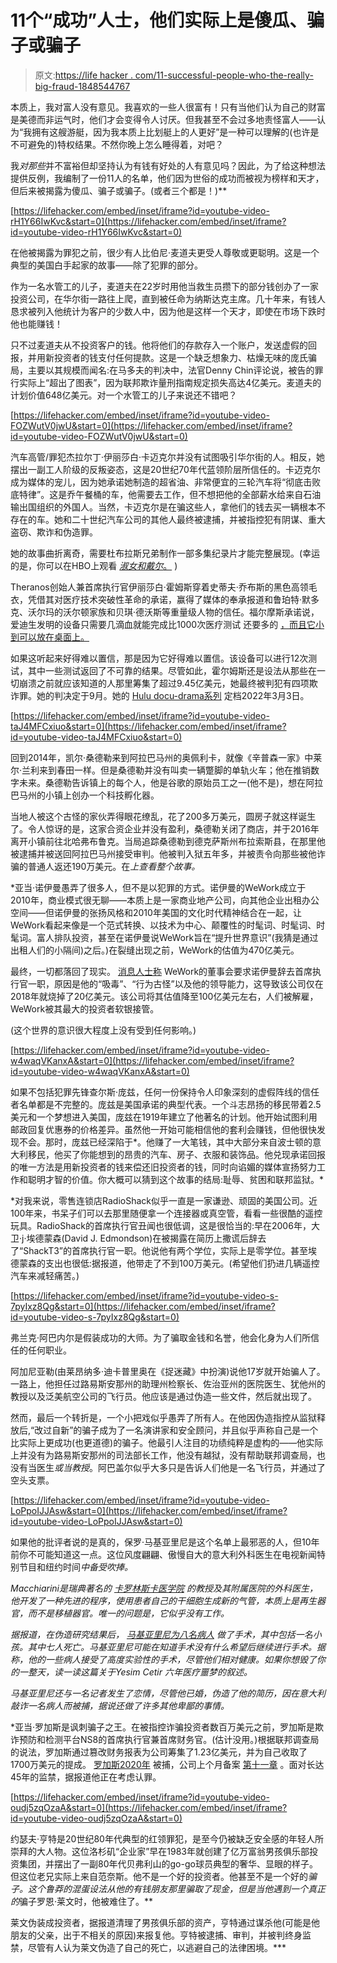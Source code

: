 # 11个“成功”人士，他们实际上是傻瓜、骗子或骗子

> 原文:[https://life hacker . com/11-successful-people-who-the-really-big-fraud-1848544767](https://lifehacker.com/11-successful-people-who-were-actually-huge-frauds-1848544767)

本质上，我对富人没有意见。我喜欢的一些人很富有！只有当他们认为自己的财富是美德而非运气时，他们才会变得令人讨厌。但我甚至不会过多地责怪富人——认为“我拥有这艘游艇，因为我本质上比划艇上的人更好”是一种可以理解的(也许是不可避免的)特权结果。不然你晚上怎么睡得着，对吧？

我*对那些*并不富裕但却坚持认为有钱有好处的人有意见吗？因此，为了给这种想法提供反例，我编制了一份11人的名单，他们因为世俗的成功而被视为榜样和天才，但后来被揭露为傻瓜、骗子或骗子。(或者三个都是！)**

 [https://lifehacker.com/embed/inset/iframe?id=youtube-video-rH1Y66IwKvc&start=0](https://lifehacker.com/embed/inset/iframe?id=youtube-video-rH1Y66IwKvc&start=0) 

在他被揭露为罪犯之前，很少有人比伯尼·麦道夫更受人尊敬或更聪明。这是一个典型的美国白手起家的故事——除了犯罪的部分。

作为一名水管工的儿子，麦道夫在22岁时用他当救生员攒下的部分钱创办了一家投资公司，在华尔街一路往上爬，直到被任命为纳斯达克主席。几十年来，有钱人恳求被列入他统计为客户的少数人中，因为他是这样一个天才，即使在市场下跌时他也能赚钱！

只不过麦道夫从不投资客户的钱。他将他们的存款存入一个账户，发送虚假的回报，并用新投资者的钱支付任何提款。这是一个缺乏想象力、枯燥无味的庞氏骗局，主要以其规模而闻名:在马多夫的判决中，法官Denny Chin评论说，被告的罪行实际上“超出了图表”，因为联邦欺诈量刑指南规定损失高达4亿美元。麦道夫的计划价值648亿美元。对一个水管工的儿子来说还不错吧？

 [https://lifehacker.com/embed/inset/iframe?id=youtube-video-FOZWutV0jwU&start=0](https://lifehacker.com/embed/inset/iframe?id=youtube-video-FOZWutV0jwU&start=0) 

汽车高管/罪犯杰拉尔丁·伊丽莎白·卡迈克尔并没有试图吸引华尔街的人。相反，她摆出一副工人阶级的反叛姿态，这是20世纪70年代蓝领阶层所信任的。卡迈克尔成为媒体的宠儿，因为她承诺她制造的超省油、非常便宜的三轮汽车将“彻底击败底特律”。这是乔午餐桶的车，他需要去工作，但不想把他的全部薪水给来自石油输出国组织的外国人。当然，卡迈克尔是在骗这些人，拿他们的钱去买一辆根本不存在的车。她和二十世纪汽车公司的其他人最终被逮捕，并被指控犯有阴谋、重大盗窃、欺诈和伪造罪。

她的故事曲折离奇，需要杜布拉斯兄弟制作一部多集纪录片才能完整展现。(幸运的是，你可以在HBO上观看 [*淑女和戴尔*。](https://www.hbo.com/the-lady-and-the-dale) )

Theranos创始人兼首席执行官伊丽莎白·霍姆斯穿着史蒂夫·乔布斯的黑色高领毛衣，凭借其对医疗技术突破性革命的承诺，赢得了媒体的奉承报道和鲁珀特·默多克、沃尔玛的沃尔顿家族和贝琪·德沃斯等重量级人物的信任。福尔摩斯承诺说，爱迪生发明的设备只需要几滴血就能完成比1000次医疗测试 还要多的 [，而且它小到可以放在桌面上。](https://arstechnica.com/tech-policy/2021/11/holmes-claimed-theranos-could-do-more-than-1000-tests-it-did-12/#:~:text=In%20reality%2C%20Theranos%20couldn't,took%20the%20stand%20in%20September.)

如果这听起来好得难以置信，那是因为它好得难以置信。该设备可以进行12次测试，其中一些测试返回了不可靠的结果。尽管如此，霍尔姆斯还是设法从那些在一切崩溃之前就应该知道的人那里筹集了超过9.45亿美元，她最终被判犯有四项欺诈罪。她的判决定于9月。她的 [Hulu docu-drama系列](https://www.theverge.com/2021/12/15/22838297/hulu-amanda-seyfried-elizabeth-holmes-theranos) 定档2022年3月3日。

 [https://lifehacker.com/embed/inset/iframe?id=youtube-video-taJ4MFCxiuo&start=0](https://lifehacker.com/embed/inset/iframe?id=youtube-video-taJ4MFCxiuo&start=0) 

回到2014年，凯尔·桑德勒来到阿拉巴马州的奥佩利卡，就像《辛普森一家》中莱尔·兰利来到春田一样。但是桑德勒并没有叫卖一辆蹩脚的单轨火车；他在推销数字未来。桑德勒告诉镇上的每个人，他是谷歌的原始员工之一(他不是)，想在阿拉巴马州的小镇上创办一个科技孵化器。

当地人被这个古怪的家伙弄得眼花缭乱，花了200多万美元，圆房子就这样诞生了。令人惊讶的是，这家合资企业并没有盈利，桑德勒关闭了商店，并于2016年离开小镇前往北哈弗布鲁克。当局追踪桑德勒到德克萨斯州布拉索斯县，在那里他被逮捕并被送回阿拉巴马州接受审判。他被判入狱五年多，并被责令向那些被他诈骗的普通人返还190万美元。在[](https://www.imdb.com/title/tt14450948/)*上查看整个故事。* 

 *亚当·诺伊曼愚弄了很多人，但不是以犯罪的方式。诺伊曼的WeWork成立于2010年，商业模式很无聊——本质上是一家商业地产公司，向其他企业出租办公空间——但诺伊曼的张扬风格和2010年美国的文化时代精神结合在一起，让WeWork看起来像是一个范式转换、以技术为中心、颠覆性的时髦词、时髦词、时髦词。富人排队投资，甚至在诺伊曼说WeWork旨在“提升世界意识”(我猜是通过出租人们的小隔间)之后。)在裂缝出现之前，WeWork的估值为470亿美元。

最终，一切都落回了现实。 [消息人士称](https://nypost.com/2021/07/17/the-shocking-ways-weworks-ex-ceo-adam-neumann-treated-staff/) WeWork的董事会要求诺伊曼辞去首席执行官一职，原因是他的“吸毒”、“行为古怪”以及他的领导能力，这导致该公司仅在2018年就烧掉了20亿美元。该公司将其估值降至100亿美元左右，人们被解雇，WeWork被其最大的投资者软银接管。

(这个世界的意识很大程度上没有受到任何影响。)

 [https://lifehacker.com/embed/inset/iframe?id=youtube-video-w4waqVKanxA&start=0](https://lifehacker.com/embed/inset/iframe?id=youtube-video-w4waqVKanxA&start=0) 

如果不包括犯罪先锋查尔斯·庞兹，任何一份保持令人印象深刻的虚假阵线的信任者名单都是不完整的。庞兹是美国承诺的典型代表。一个斗志昂扬的移民带着2.5美元和一个梦想进入美国，庞兹在1919年建立了他著名的计划。他开始试图利用邮政回复优惠券的价格差异。虽然他一开始可能相信他的套利会赚钱，但他很快发现不会。那时，庞兹已经深陷于*。他赚了一大笔钱，其中大部分来自波士顿的意大利移民，他买了你能想到的昂贵的汽车、房子、衣服和装饰品。他兑现承诺回报的唯一方法是用新投资者的钱来偿还旧投资者的钱，同时向谄媚的媒体宣扬努力工作和聪明才智的价值。你大概可以猜到这个故事的结局:耻辱、贫困和联邦监狱。*

 *对我来说，零售连锁店RadioShack似乎一直是一家谦逊、顽固的美国公司。近100年来，书呆子们可以去那里随便拿一个连接器或真空管，看看一些很酷的遥控玩具。RadioShack的首席执行官丑闻也很低调，这是很恰当的:早在2006年，大卫·j·埃德蒙森(David J. Edmondson)在被揭露在简历上撒谎后辞去了“ShackT3”的首席执行官一职。他说他有两个学位，实际上是零学位。甚至埃德蒙森的支出也很低:据报道，他带走了不到100万美元。(希望他们扔进几辆遥控汽车来减轻痛苦。)

 [https://lifehacker.com/embed/inset/iframe?id=youtube-video-s-7pyIxz8Qg&start=0](https://lifehacker.com/embed/inset/iframe?id=youtube-video-s-7pyIxz8Qg&start=0) 

弗兰克·阿巴内尔是假装成功的大师。为了骗取金钱和名誉，他会化身为人们所信任的任何职业。

阿加尼亚勒(由莱昂纳多·迪卡普里奥在《捉迷藏》中扮演)说他17岁就开始骗人了。一路上，他担任过路易斯安那州的助理州检察长、佐治亚州的医院医生、犹他州的教授以及泛美航空公司的飞行员。他应该是通过伪造一些文件，然后就出现了。

然而，最后一个转折是，一个小把戏似乎愚弄了所有人。在他因伪造指控从监狱释放后,“改过自新”的骗子成为了一名演讲家和安全顾问，并且似乎声称自己是一个比实际上更成功(也更道德)的骗子。他最引人注目的功绩纯粹是虚构的——他实际上并没有为路易斯安那州的司法部长工作，他没有越狱，没有帮助联邦调查局，也没有当医生*或当教授*。阿巴盖尔似乎大多只是告诉人们他是一名飞行员，并通过了空头支票。

 [https://lifehacker.com/embed/inset/iframe?id=youtube-video-LoPpoIJJAsw&start=0](https://lifehacker.com/embed/inset/iframe?id=youtube-video-LoPpoIJJAsw&start=0) 

如果他的批评者说的是真的，保罗·马基亚里尼是这个名单上最邪恶的人，但10年前你不可能知道这一点。这位风度翩翩、傲慢自大的意大利外科医生在电视新闻特别节目和纽约时间*中备受吹捧。*

*Macchiarini是瑞典著名的 [卡罗林斯卡医学院](https://en.wikipedia.org/wiki/Karolinska_Institute) 的教授及其附属医院的外科医生，他开发了一种先进的程序，使用患者自己的干细胞生成新的气管，本质上是再生器官，而不是移植器官。唯一的问题是，它似乎没有工作。*

*据报道，在伪造研究结果后， [马基亚里尼为八名病人](https://en.wikipedia.org/wiki/Paolo_Macchiarini#University_Hospital_Careggi_patient_extortion) 做了手术，其中包括一名小孩。其中七人死亡。马基亚里尼可能在知道手术没有什么希望后继续进行手术。据称，他的一些病人接受了高度实验性的手术，尽管他们相对健康。如果你想毁了你的一整天，读一读这篇关于Yesim Cetir 六年医疗噩梦的叙述。*

*马基亚里尼还与一名记者发生了恋情，尽管他已婚，伪造了他的简历，因在意大利敲诈一名病人而被捕，据说还做了许多其他卑鄙的事情。*

 *亚当·罗加斯是讽刺骗子之王。在被指控诈骗投资者数百万美元之前，罗加斯是欺诈预防和检测平台NS8的首席执行官兼首席财务官。(估计没用。)根据联邦调查局的说法，罗加斯通过篡改财务报表为公司筹集了1.23亿美元，并为自己收取了1700万美元的提成。 [罗加斯2020年](https://www.vice.com/en/article/3az9dw/founder-of-anti-cyber-fraud-company-charged-with-fraud) 被捕，公司上个月备案 [第十一章](https://www.law360.com/articles/1433800/ex-ns8-legal-chief-says-he-may-need-11m-d-o-funds) 。面对长达45年的监禁，据报道他正在考虑认罪。

 [https://lifehacker.com/embed/inset/iframe?id=youtube-video-oudj5zqOzaA&start=0](https://lifehacker.com/embed/inset/iframe?id=youtube-video-oudj5zqOzaA&start=0) 

约瑟夫·亨特是20世纪80年代典型的红领罪犯，是至今仍被缺乏安全感的年轻人所崇拜的大人物。这位洛杉矶“企业家”早在1983年就创建了亿万富翁男孩俱乐部投资集团，并摆出了一副80年代贝弗利山的go-go球员典型的奢华、显眼的样子。但这位老兄实际上来自范奈斯。他不是一个好的投资者。他甚至不是一个好的*骗子。这个鲁莽的混蛋设法从他的有钱朋友那里骗取了现金，但是当他遇到一个真正的*骗子罗恩·莱文时，他被难住了。**

莱文伪装成投资者，据报道清理了男孩俱乐部的资产，亨特通过谋杀他(可能是他朋友的父亲，出于不相关的原因)来报复他。亨特被逮捕、审判，并被判终身监禁，尽管有人认为莱文伪造了自己的死亡，以逃避自己的法律困境。***